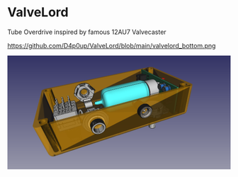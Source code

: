 # ValveLord
Tube Overdrive inspired by famous 12AU7 Valvecaster

https://github.com/D4p0up/ValveLord/blob/main/valvelord_bottom.png

![Alt text](valvelord_bottom.png?raw=true "Overview")
